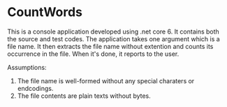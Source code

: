 # CountWords

This is a console application developed using .net core 6.
It contains both the source and test codes. The application takes one argument which is a file name. It then extracts the file name without extention and counts its occurrence in the file. When it's done, it reports to the user.

Assumptions:
1. The file name is well-formed without any special charaters or endcodings.
2. The file contents are plain texts without bytes.

